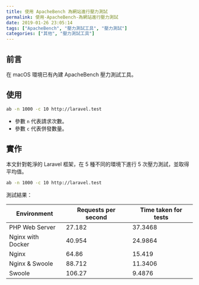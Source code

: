 ```yaml
---
title: 使用 ApacheBench 為網站進行壓力測試
permalink: 使用-ApacheBench-為網站進行壓力測試
date: 2019-01-26 23:05:14
tags: ["ApacheBench", "壓力測試工具", "壓力測試"]
categories: ["其他", "壓力測試工具"]
---
```


## 前言

在 macOS 環境已有內建 ApacheBench 壓力測試工具。

## 使用

```BASH
ab -n 1000 -c 10 http://laravel.test
```

- 參數 `n` 代表請求次數。
- 參數 `c` 代表併發數量。

## 實作

本文針對乾淨的 Laravel 框架，在 5 種不同的環境下進行 5 次壓力測試，並取得平均值。

```BASH
ab -n 1000 -c 10 http://laravel.test
```

測試結果：

| Environment | Requests per second | Time taken for tests |
| --- | --- | --- |
| PHP Web Server | 27.182 | 37.3468 |
| Nginx with Docker | 40.954 | 24.9864 |
| Nginx | 64.86 | 15.419 |
| Nginx & Swoole | 88.712 | 11.3406 |
| Swoole | 106.27 | 9.4876 |
